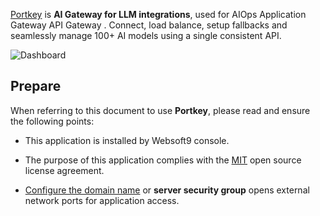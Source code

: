 [Portkey](https://portkey.ai/) is **AI Gateway for LLM integrations**, used for AIOps Application Gateway API Gateway . Connect, load balance, setup fallbacks and seamlessly manage 100+ AI models using a single consistent API.


![Dashboard](https://libs.websoft9.com/Websoft9/DocsPicture/zh/portkey/portkey-dashboard-websoft9.png)


## Prepare

When referring to this document to use **Portkey**, please read and ensure the following points:

- This application is installed by Websoft9 console.

- The purpose of this application complies with the [MIT](https://opensource.org/licenses/MIT) open source license agreement.

- [Configure the domain name](./domain-set) or **server security group** opens external network ports for application access.
